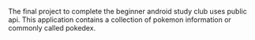 The final project to complete the beginner android study club uses public api. This application contains a collection of pokemon information or commonly called pokedex.
